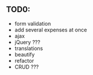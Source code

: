 TOD0:
-----

* form validation
* add several expenses at once
* ajax
* jQuery ???
* translations
* beautify
* refactor
* CRUD ???
